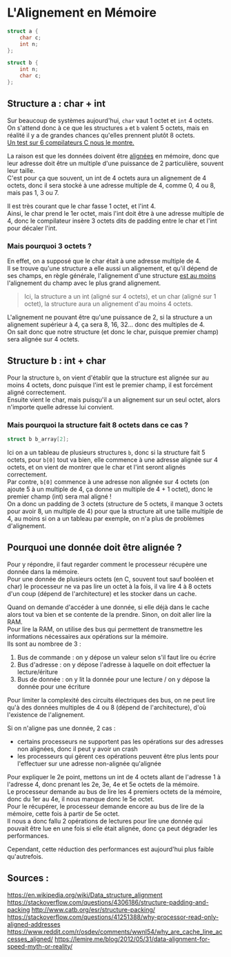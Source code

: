 # L'Alignement en Mémoire

```c
struct a {
    char c;
    int n;
};

struct b {
    int n;
    char c;
};
```

## Structure a : char + int

Sur beaucoup de systèmes aujourd'hui, `char` vaut 1 octet et `int` 4 octets.  
On s'attend donc à ce que les structures `a` et `b` valent 5 octets, mais en réalité il y a de grandes chances qu'elles prennent plutôt 8 octets.  
[Un test sur 6 compilateurs C nous le montre.](https://godbolt.org/z/MqKMY8Y93)

La raison est que les données doivent être <ins>alignées</ins> en mémoire, donc que leur adresse doit être un multiple d'une puissance de 2 particulière, souvent leur taille.  
C'est pour ça que souvent, un int de 4 octets aura un alignement de 4 octets, donc il sera stocké à une adresse multiple de 4, comme 0, 4 ou 8, mais pas 1, 3 ou 7.  

Il est très courant que le char fasse 1 octet, et l'int 4.  
Ainsi, le char prend le 1er octet, mais l'int doit être à une adresse multiple de 4, donc le compilateur insère 3 octets dits de padding entre le char et l'int pour décaler l'int.  

### Mais pourquoi 3 octets ?  

En effet, on a supposé que le char était à une adresse multiple de 4.  
Il se trouve qu'une structure a elle aussi un alignement, et qu'il dépend de ses champs, en règle générale, l'alignement d'une structure <ins>est au moins</ins> l'alignement du champ avec le plus grand alignement.  
> Ici, la structure a un int (aligné sur 4 octets), et un char (aligné sur 1 octet), la structure aura un alignement d'au moins 4 octets.  

L'alignement ne pouvant être qu'une puissance de 2, si la structure a un alignement supérieur à 4, ça sera 8, 16, 32... donc des multiples de 4.  
On sait donc que notre structure (et donc le char, puisque premier champ) sera alignée sur 4 octets.  

## Structure b : int + char

Pour la structure `b`, on vient d'établir que la structure est alignée sur au moins 4 octets, donc puisque l'int est le premier champ, il est forcément aligné correctement.  
Ensuite vient le char, mais puisqu'il a un alignement sur un seul octet, alors n'importe quelle adresse lui convient.  

### Mais pourquoi la structure fait 8 octets dans ce cas ?

```c
struct b b_array[2];
```
Ici on a un tableau de plusieurs structures `b`, donc si la structure fait 5 octets, pour `b[0]` tout va bien, elle commence à une adresse alignée sur 4 octets, et on vient de montrer que le char et l'int seront alignés correctement.  
Par contre, `b[0]` commence à une adresse non alignée sur 4 octets (on ajoute 5 à un multiple de 4, ça donne un multiple de 4 + 1 octet), donc le premier champ (int) sera mal aligné !  
On a donc un padding de 3 octets (structure de 5 octets, il manque 3 octets pour avoir 8, un multiple de 4) pour que la structure ait une taille multiple de 4, au moins si on a un tableau par exemple, on n'a plus de problèmes d'alignement.  

## Pourquoi une donnée doit être alignée ?

Pour y répondre, il faut regarder comment le processeur récupère une donnée dans la mémoire.  
Pour une donnée de plusieurs octets (en C, souvent tout sauf booléen et char) le processeur ne va pas lire un octet à la fois, il va lire 4 à 8 octets d'un coup (dépend de l'architecture) et les stocker dans un cache.  

Quand on demande d'accéder à une donnée, si elle déjà dans le cache alors tout va bien et se contente de la prendre. Sinon, on doit aller lire la RAM.  
Pour lire la RAM, on utilise des bus qui permettent de transmettre les informations nécessaires aux opérations sur la mémoire.  
Ils sont au nombree de 3 :  
1. Bus de commande : on y dépose un valeur selon s'il faut lire ou écrire
2. Bus d'adresse : on y dépose l'adresse à laquelle on doit effectuer la lecture/ériture
3. Bus de donnée : on y lit la donnée pour une lecture / on y dépose la donnée pour une écriture

Pour limiter la complexité des circuits électriques des bus, on ne peut lire qu'à des données multiples de 4 ou 8 (dépend de l'architecture), d'où l'existence de l'alignement.  

Si on n'aligne pas une donnée, 2 cas :
- certains processeurs ne supportent pas les opérations sur des adresses non alignées, donc il peut y avoir un crash
- les processeurs qui gèrent ces opérations peuvent être plus lents pour l'effectuer sur une adresse non-alignée qu'alignée

Pour expliquer le 2e point, mettons un int de 4 octets allant de l'adresse 1 à l'adresse 4, donc prenant les 2e, 3e, 4e et 5e octets de la mémoire.  
Le processeur demande au bus de lire les 4 premiers octets de la mémoire, donc du 1er au 4e, il nous manque donc le 5e octet.  
Pour le récupérer, le processeur demande encore au bus de lire de la mémoire, cette fois à partir de 5e octet.  
Il nous a donc fallu 2 opérations de lectures pour lire une donnée qui pouvait être lue en une fois si elle était alignée, donc ça peut dégrader les performances.  

Cependant, cette réduction des performances est aujourd'hui plus faible qu'autrefois.  

## Sources :

https://en.wikipedia.org/wiki/Data_structure_alignment
https://stackoverflow.com/questions/4306186/structure-padding-and-packing
http://www.catb.org/esr/structure-packing/
https://stackoverflow.com/questions/41251388/why-processor-read-only-aligned-addresses
https://www.reddit.com/r/osdev/comments/wwnl54/why_are_cache_line_accesses_aligned/
https://lemire.me/blog/2012/05/31/data-alignment-for-speed-myth-or-reality/
